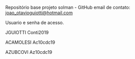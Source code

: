 Repositório base projeto solman - GitHub
email de contato: joao_otavioguiotti@hotmail.com

Usuario e senha de acesso.

JGUIOTTI
Conti2019

ACAMOLESI
Ac10cdc19

AZUBCOVI
Az10cdc19